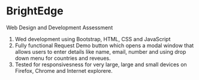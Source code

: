 BrightEdge
==========

Web Design and Development Assessment

1) Wed development using Bootstrap, HTML, CSS and JavaScript
2) Fully functional Request Demo button which opens a modal window that allows users to enter details like name, email, number and using drop down menu for countries and reveues.
2) Tested for responsivesness for very large, large and small devices on Firefox, Chrome and Internet explorere.
